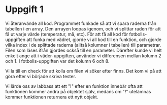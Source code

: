 # Uppgift 1
Vi återanvände all kod. Programmet funkade så att vi spara raderna från tabellen i en array. Den arrayen loopas igenom, och vi splittar raden för att få ut varje värde (temperatur, må, etc). För att få all kod för fotbolls-uppgiften att funka med vädret, gjorde vi all kod till en funktion, och gjorde vilka index i de splittade raderna (alltså kolumner i tabellen) till parametrar. Filen som läses ifrån gjordes också till en parameter. Därefter kunde vi helt enkelt ange att i väder-uppgiften, använder vi differensen mellan kolumn 2 och 1. I fotbolls-uppgiften var det kolumn 6 och 8.

Vi la till en check för att kolla om filen vi söker efter finns. Det kom vi på att göra efter vi började skriva tester.

Vi lärde oss av labbass att ett "!" efter en funktion innebär ofta att funktionen kommer ändra på objektet själv, medans om "!" utelämnas kommer funktionen returnera ett nytt objekt. 